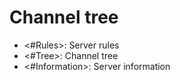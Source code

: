 # Channel tree
- <#Rules>: Server rules
- <#Tree>: Channel tree
- <#Information>: Server information